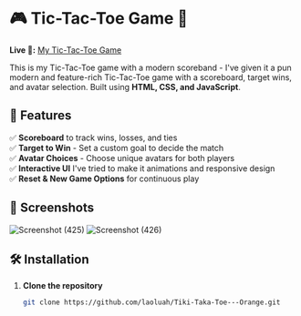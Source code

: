 # 🎮 Tic-Tac-Toe Game 🎯  

**Live 🔗:** [My Tic-Tac-Toe Game](https://laoluah.github.io/Tiki-Taka-Toe---Orange/)


This is my Tic-Tac-Toe game with a modern scoreband - I've given it a pun modern and feature-rich Tic-Tac-Toe game with a scoreboard, target wins, and avatar selection. Built using **HTML, CSS, and JavaScript**.  

## 🚀 Features  
✅ **Scoreboard** to track wins, losses, and ties  
✅ **Target to Win** - Set a custom goal to decide the match  
✅ **Avatar Choices** - Choose unique avatars for both players  
✅ **Interactive UI** I've tried to make it animations and responsive design  
✅ **Reset & New Game Options** for continuous play  

## 📸 Screenshots  
 ![Screenshot (425)](https://github.com/user-attachments/assets/9b40ec65-8db3-49da-9f45-9134bd804ed4)
 ![Screenshot (426)](https://github.com/user-attachments/assets/c469b96f-ad9f-4d74-8cb5-3d624770adac)



## 🛠️ Installation  
1. **Clone the repository**  
   ```sh
   git clone https://github.com/laoluah/Tiki-Taka-Toe---Orange.git
